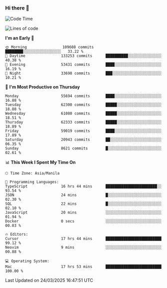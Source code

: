 ### Hi there 👋

<!--START_SECTION:waka-->
![Code Time](http://img.shields.io/badge/Code%20Time-5%2C952%20hrs%2015%20mins-blue)

![Lines of code](https://img.shields.io/badge/From%20Hello%20World%20I%27ve%20Written-123.5%20million%20lines%20of%20code-blue)

**I'm an Early 🐤** 

```text
🌞 Morning                109608 commits      ████████░░░░░░░░░░░░░░░░░   33.22 % 
🌆 Daytime                133253 commits      ██████████░░░░░░░░░░░░░░░   40.38 % 
🌃 Evening                53431 commits       ████░░░░░░░░░░░░░░░░░░░░░   16.19 % 
🌙 Night                  33698 commits       ███░░░░░░░░░░░░░░░░░░░░░░   10.21 % 
```
📅 **I'm Most Productive on Thursday** 

```text
Monday                   55694 commits       ████░░░░░░░░░░░░░░░░░░░░░   16.88 % 
Tuesday                  62300 commits       █████░░░░░░░░░░░░░░░░░░░░   18.88 % 
Wednesday                61080 commits       █████░░░░░░░░░░░░░░░░░░░░   18.51 % 
Thursday                 62333 commits       █████░░░░░░░░░░░░░░░░░░░░   18.89 % 
Friday                   59019 commits       ████░░░░░░░░░░░░░░░░░░░░░   17.89 % 
Saturday                 20943 commits       ██░░░░░░░░░░░░░░░░░░░░░░░   06.35 % 
Sunday                   8621 commits        █░░░░░░░░░░░░░░░░░░░░░░░░   02.61 % 
```


📊 **This Week I Spent My Time On** 

```text
🕑︎ Time Zone: Asia/Manila

💬 Programming Languages: 
TypeScript               16 hrs 44 mins      ███████████████████████░░   93.54 % 
JSON                     24 mins             █░░░░░░░░░░░░░░░░░░░░░░░░   02.30 % 
SQL                      22 mins             █░░░░░░░░░░░░░░░░░░░░░░░░   02.10 % 
JavaScript               20 mins             ░░░░░░░░░░░░░░░░░░░░░░░░░   01.94 % 
Docker                   0 secs              ░░░░░░░░░░░░░░░░░░░░░░░░░   00.03 % 

🔥 Editors: 
Cursor                   17 hrs 44 mins      █████████████████████████   99.12 % 
Neovim                   9 mins              ░░░░░░░░░░░░░░░░░░░░░░░░░   00.88 % 

💻 Operating System: 
Mac                      17 hrs 53 mins      █████████████████████████   100.00 % 
```


 Last Updated on 24/03/2025 16:47:51 UTC
<!--END_SECTION:waka-->


<!--
**rad182/rad182** is a ✨ _special_ ✨ repository because its `README.md` (this file) appears on your GitHub profile.

Here are some ideas to get you started:

- 🔭 I’m currently working on ...
- 🌱 I’m currently learning ...
- 👯 I’m looking to collaborate on ...
- 🤔 I’m looking for help with ...
- 💬 Ask me about ...
- 📫 How to reach me: ...
- 😄 Pronouns: ...
- ⚡ Fun fact: ...
-->
